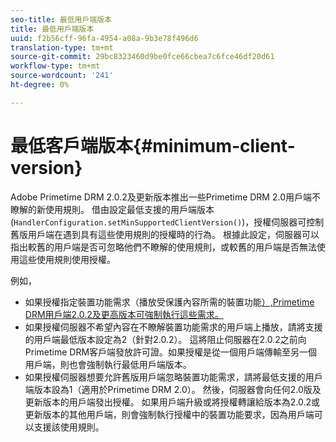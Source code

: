 ```yaml
---
seo-title: 最低用戶端版本
title: 最低用戶端版本
uuid: f2b56cff-96fa-4954-a08a-9b3e78f496d6
translation-type: tm+mt
source-git-commit: 29bc8323460d9be0fce66cbea7c6fce46df20d61
workflow-type: tm+mt
source-wordcount: '241'
ht-degree: 0%

---
```



# 最低客戶端版本{#minimum-client-version}

Adobe Primetime DRM 2.0.2及更新版本推出一些Primetime DRM 2.0用戶端不瞭解的新使用規則。 借由設定最低支援的用戶端版本(`HandlerConfiguration.setMinSupportedClientVersion()`)，授權伺服器可控制舊版用戶端在遇到具有這些使用規則的授權時的行為。 根據此設定，伺服器可以指出較舊的用戶端是否可忽略他們不瞭解的使用規則，或較舊的用戶端是否無法使用這些使用規則使用授權。

例如，

* 如果授權指定裝置功能需求（播放受保護內容所需的裝置功能[）,Primetime DRM用戶端2.0.2及更高版本可強制執行這些需求。](../../../protecting-content/introduction/usage-rules/runtime-application-restrictions/device-capabilities.md)
* 如果授權伺服器不希望內容在不瞭解裝置功能需求的用戶端上播放，請將支援的用戶端最低版本設定為2（針對2.0.2）。 這將阻止伺服器在2.0.2之前向Primetime DRM客戶端發放許可證。如果授權是從一個用戶端傳輸至另一個用戶端，則也會強制執行最低用戶端版本。
* 如果授權伺服器想要允許舊版用戶端忽略裝置功能需求，請將最低支援的用戶端版本設為1（適用於Primetime DRM 2.0）。 然後，伺服器會向任何2.0版及更新版本的用戶端發出授權。 如果用戶端升級或將授權轉讓給版本為2.0.2或更新版本的其他用戶端，則會強制執行授權中的裝置功能要求，因為用戶端可以支援該使用規則。

